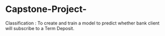 # Capstone-Project-
Classification : To create and train a model to predict whether bank client will subscribe to a Term Deposit.
